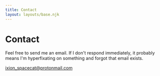 ```yaml
---
title: Contact
layout: layouts/base.njk
---
```


# Contact

Feel free to send me an email. If I don't respond immediately, it probably means I'm hyperfixating on something and forgot that email exists.

<a href="mailto:ixion_spacecat@protonmail.com" target="_blank">ixion_spacecat@protonmail.com</a>